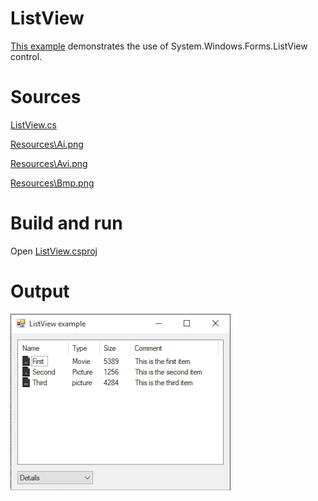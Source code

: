 # ListView

[This example](.) demonstrates the use of System.Windows.Forms.ListView control.

# Sources

[ListView.cs](ListView.cs)

[Resources\Ai.png](Resources\Ai.png)

[Resources\Avi.png](Resources\Avi.png)

[Resources\Bmp.png](Resources\Bmp.png)

# Build and run

Open [ListView.csproj](ListView.csproj)

# Output

![Screenshot](../../docs/Pictures/Forms/ListView.png)


